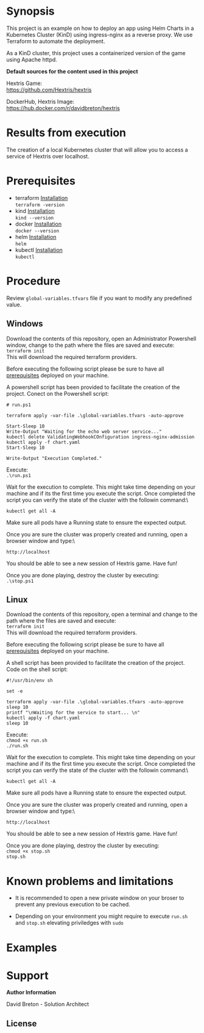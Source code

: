 
# Synopsis

This project is an example on how to deploy an app using Helm Charts in a Kubernetes Cluster (KinD) using ingress-nginx as a reverse proxy. We use Terraform to automate the deployment.

As a KinD cluster, this project uses a containerized version of the game using Apache httpd.

**Default sources for the content used in this project**

Hextris Game:\
https://github.com/Hextris/hextris

DockerHub, Hextris Image:\
https://hub.docker.com/r/davidbreton/hextris

# Results from execution

The creation of a local Kubernetes cluster that will allow you to access a service of Hextris over localhost. 

# Prerequisites

* terraform [Installation](https://developer.hashicorp.com/terraform/tutorials/aws-get-started/install-cli)\
`terraform -version`
* kind [Installation](https://kind.sigs.k8s.io/docs/user/quick-start/#installation)\
`kind --version`
* docker [Installation](https://docs.docker.com/get-docker/)\
`docker --version`
* helm [Installation](https://helm.sh/docs/intro/install/)\
`helm`
* kubectl [Installation](https://kubernetes.io/docs/tasks/tools/#kubectl)\
`kubectl`

# Procedure

Review `global-variables.tfvars` file if you want to modify any predefined value.

## Windows

Download the contents of this repository, open an Administrator Powershell window, change to the path where the files are saved and execute:\
`terraform init`\
This will download the required terraform providers.

Before executing the following script please be sure to have all [prerequisites](https://github.com/davidbretons/k8s_terraform_hextris#prerequisites) deployed on your machine.

A powershell script has been provided to facilitate the creation of the project. Conect on the Powershell script:

```
# run.ps1

terraform apply -var-file .\global-variables.tfvars -auto-approve

Start-Sleep 10
Write-Output "Waiting for the echo web server service..."
kubectl delete ValidatingWebhookCOnfiguration ingress-nginx-admission
kubectl apply -f chart.yaml
Start-Sleep 10

Write-Output "Execution Completed."
```

Execute: \
`.\run.ps1`

Wait for the execution to complete. This might take time depending on your machine and if its the first time you execute the script. Once completed the script you can verify the state of the cluster with the followin command:\

`kubectl get all -A`

Make sure all pods have a Running state to ensure the expected output.

Once you are sure the cluster was properly created and running, open a browser window and type:\

`http://localhost`

You should be able to see a new session of Hextris game. Have fun!

Once you are done playing, destroy the cluster by executing:\
`.\stop.ps1`

## Linux

Download the contents of this repository, open a terminal and change to the path where the files are saved and execute:\
`terraform init`\
This will download the required terraform providers.

Before executing the following script please be sure to have all [prerequisites](https://github.com/davidbretons/k8s_terraform_hextris#prerequisites) deployed on your machine.

A shell script has been provided to facilitate the creation of the project. Code on the shell script:

```
#!/usr/bin/env sh

set -e

terraform apply -var-file .\global-variables.tfvars -auto-approve
sleep 10
printf "\nWaiting for the service to start... \n"
kubectl apply -f chart.yaml
sleep 10
```

Execute: \
`chmod +x run.sh`\
`./run.sh`

Wait for the execution to complete. This might take time depending on your machine and if its the first time you execute the script. Once completed the script you can verify the state of the cluster with the followin command:\

`kubectl get all -A`

Make sure all pods have a Running state to ensure the expected output.

Once you are sure the cluster was properly created and running, open a browser window and type:\

`http://localhost`

You should be able to see a new session of Hextris game. Have fun!

Once you are done playing, destroy the cluster by executing:\
`chmod +x stop.sh`\
`stop.sh`

# Known problems and limitations

* It is recommended to open a new private window on your broser to prevent any previous execution to be cached.

* Depending on your environment you might require to execute `run.sh` and `stop.sh` elevating priviledges with `sudo`

# Examples

# Support

**Author Information**

David Breton - Solution Architect

## License
